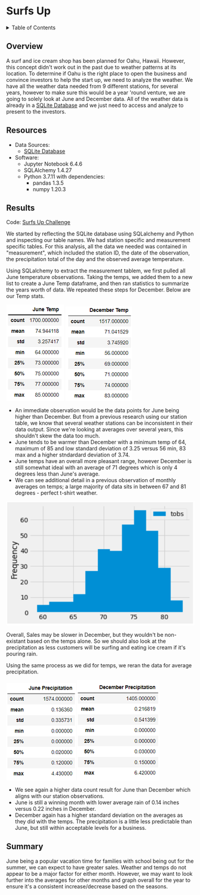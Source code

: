 # Surfs Up

<details><summary>Table of Contents</summary>
<p>

1. [Overview](https://github.com/catsdata/surfs_up#overview)
2. [Resources](https://github.com/catsdata/surfs_up#resources)
3. [Results](https://github.com/catsdata/surfs_up#results)
4. [Summary](https://github.com/catsdata/surfs_up#summary)

</p>
</details>

## Overview

A surf and ice cream shop has been planned for Oahu, Hawaii.  However, this concept didn't work out in the past due to weather patterns at its location.  To determine if Oahu is the right place to open the business and convince investors to help the start up, we need to analyze the weather.  We have all the weather data needed from 9 different stations, for several years, however to make sure this would be a year 'round venture, we are going to solely look at June and December data.  All of the weather data is already in a [SQLite Database](https://github.com/catsdata/surfs_up/blob/main/hawaii.sqlite) and we just need to access and analyze to present to the investors.  

## Resources

- Data Sources: 
    - [SQLite Database](https://github.com/catsdata/surfs_up/blob/main/hawaii.sqlite)
- Software:  
    - Jupyter Notebook 6.4.6
    - SQLAlchemy 1.4.27
    - Python 3.7.11 with dependencies: 
        - pandas 1.3.5
        - numpy 1.20.3
    
## Results

Code:  [Surfs Up Challenge](https://github.com/catsdata/surfs_up/blob/main/SurfsUp_Challenge.ipynb)

We started by reflecting the SQLite database using SQLalchemy and Python and inspecting our table names.  We had station specific and measurement specific tables.  For this analysis, all the data we needed was contained in "measurement", which included the station ID, the date of the observation, the precipitation total of the day and the observed average temperature.  

Using SQLalchemy to extract the measurement tablem, we first pulled all June temperature observations.  Taking the temps, we added them to a new list to create a June Temp dataframe, and then ran statistics to summarize the years worth of data.  We repeated these steps for December.  Below are our Temp stats.

![June Temps](https://github.com/catsdata/surfs_up/blob/main/images/junestats.PNG)  ![December Temps](https://github.com/catsdata/surfs_up/blob/main/images/decstats.PNG)

- An immediate observation would be the data points for June being higher than December.  But from a previous research using our station table, we know that several weather stations can be inconsistent in their data output.  Since we're looking at averages over several years, this shouldn't skew the data too much.
- June tends to be warmer than December with a minimum temp of 64, maximum of 85 and low standard deviation of 3.25 versus 56 min, 83 max and a higher stndardard deviation of 3.74.   
- June temps have an overall more pleasant range, however December is still somewhat ideal with an average of 71 degrees which is only 4 degrees less than June's average.  
- We can see additional detail in a previous observation of monthly averages on temps; a large majority of data sits in between 67 and 81 degrees - perfect t-shirt weather.

![Freq](https://github.com/catsdata/surfs_up/blob/main/images/freq.PNG)

Overall, Sales may be slower in December, but they wouldn't be non-existant based on the temps alone.  So we should also look at the precipitation as less customers will be surfing and eating ice cream if it's pouring rain.

Using the same process as we did for temps, we reran the data for average precipitation.  

![June Precip](https://github.com/catsdata/surfs_up/blob/main/images/juneprecip.PNG)    ![December Precip](https://github.com/catsdata/surfs_up/blob/main/images/decprecip.PNG)

- We see again a higher data count result for June than December which aligns with our station observations.
- June is still a winning month with lower average rain of 0.14 inches versus 0.22 inches in December.
- December again has a higher standard deviation on the averages as they did with the temps.  The precipitation is a little less predictable than June, but still within acceptable levels for a business.  


## Summary

June being a popular vacation time for families with school being out for the summer, we can expect to have greater sales.  Weather and temps do not appear to be a major factor for either month.  However, we may want to look further into the averages for other months and graph overall for the year to ensure it's a consistent increase/decrease based on the seasons.   

